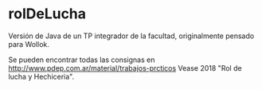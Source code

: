 # rolDeLucha
Versión de Java de un TP integrador de la facultad, originalmente pensado para Wollok.

Se pueden encontrar todas las consignas en http://www.pdep.com.ar/material/trabajos-prcticos
Vease 2018 "Rol de lucha y Hechiceria".

